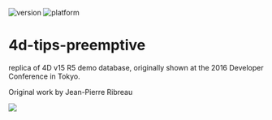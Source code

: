 ![version](https://img.shields.io/badge/version-20%2B-E23089)
![platform](https://img.shields.io/static/v1?label=platform&message=mac-intel%20|%20mac-arm%20|%20win-64&color=blue)

# 4d-tips-preemptive
replica of 4D v15 R5 demo database, originally shown at the 2016 Developer Conference in Tokyo.

Original work by Jean-Pierre Ribreau

![](https://github.com/user-attachments/assets/f3f9a110-ed17-48d1-96b0-caa14b04fe75)
